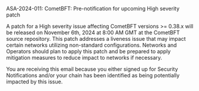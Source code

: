 ASA-2024-011: CometBFT: Pre-notification for upcoming High severity patch

A patch for a High severity issue affecting CometBFT versions >= 0.38.x will be released on November 6th, 2024 at 8:00 AM GMT at the CometBFT source repository. This patch addresses a liveness issue that may impact certain networks utilizing non-standard configurations. Networks and Operators should plan to apply this patch and be prepared to apply mitigation measures to reduce impact to networks if necessary.

You are receiving this email because you either signed up for Security Notifications and/or your chain has been identified as being potentially impacted by this issue. 
